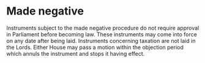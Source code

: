 # Made negative 

Instruments subject to the made negative procedure do not require approval in Parliament before becoming law. These instruments may come into force on any date after being laid. Instruments concerning taxation are not laid in the Lords. Either House may pass a motion within the objection period which annuls the instrument and stops it having effect.